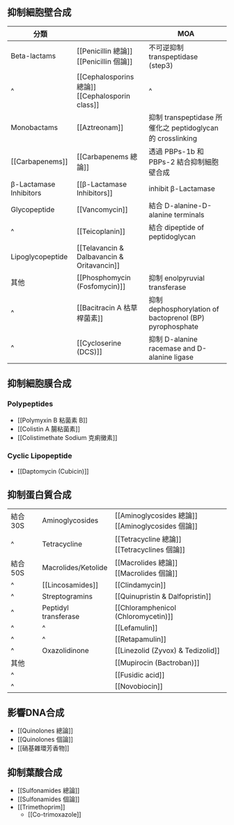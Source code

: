 ## 抑制細胞壁合成
| 分類                   |                                                    | MOA                                                           |
| ---------------------- | -------------------------------------------------- | ---------------------------------------------------------- |
| Beta-lactams           | [[Penicillin 總論]]<br>[[Penicillin 個論]]         | 不可逆抑制 transpeptidase (step3)                          |
| ^                      | [[Cephalosporins 總論]]<br>[[Cephalosporin class]] | ^                                                          |
| Monobactams            | [[Aztreonam]]                                      | 抑制 transpeptidase 所催化之 peptidoglycan 的 crosslinking |
| [[Carbapenems]]        | [[Carbapenems 總論]]                               | 透過 PBPs-1b 和 PBPs-2 結合抑制細胞壁合成                  |
| β-Lactamase Inhibitors | [[β-Lactamase Inhibitors]]                         | inhibit β-Lactamase                                        |
| Glycopeptide           | [[Vancomycin]]                                     | 結合 D-alanine-D-alanine terminals                         |
| ^                      | [[Teicoplanin]]                                    | 結合 dipeptide of peptidoglycan                            |
| Lipoglycopeptide       | [[Telavancin & Dalbavancin & Oritavancin]]         |                                                            |
| 其他                   | [[Phosphomycin (Fosfomycin)]]                      | 抑制 enolpyruvial transferase                              |
| ^                      | [[Bacitracin A 枯草桿菌素]]                        | 抑制 dephosphorylation of bactoprenol (BP) pyrophosphate   |
| ^                      | [[Cycloserine (DCS)]]                              | 抑制 D-alanine racemase and D-alanine ligase               |

## 抑制細胞膜合成
### Polypeptides
- [[Polymyxin B 粘菌素 B]]
- [[Colistin A 腸粘菌素]]
- [[Colistimethate Sodium 克痢黴素]]
### Cyclic Lipopeptide
-  [[Daptomycin (Cubicin)]]
## 抑制蛋白質合成
|         |                      |                                                      |
| ------- | -------------------- | ---------------------------------------------------- |
| 結合30S | Aminoglycosides      | [[Aminoglycosides 總論]]<br>[[Aminoglycosides 個論]] |
| ^       | Tetracycline         | [[Tetracycline 總論]] <br>[[Tetracyclines 個論]]     |
| 結合50S | Macrolides/Ketolide  | [[Macrolides 總論]]<br>[[Macrolides 個論]]           |
| ^       | [[Lincosamides]]     | [[Clindamycin]]                                      |
| ^       | Streptogramins       | [[Quinupristin & Dalfopristin]]                      |
| ^       | Peptidyl transferase | [[Chloramphenicol (Chloromycetin)]]                  |
| ^       | ^                    | [[Lefamulin]]                                        |
| ^       | ^                    | [[Retapamulin]]                                      |
| ^        | Oxazolidinone        | [[Linezolid (Zyvox) & Tedizolid]]                    |
| 其他    |                      | [[Mupirocin (Bactroban)]]                            |
| ^       |                      | [[Fusidic acid]]                                     |
| ^       |                      | [[Novobiocin]]                                       |
## 影響DNA合成
- [[Quinolones 總論]]
- [[Quinolones 個論]]
- [[硝基雜環芳香物]]
## 抑制葉酸合成
- [[Sulfonamides 總論]]
- [[Sulfonamides 個論]]
- [[Trimethoprim]]
	- [[Co-trimoxazole]]